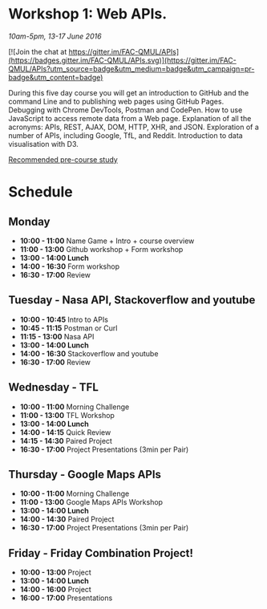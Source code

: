 # Workshop 1: Web APIs.

*10am-5pm, 13-17 June 2016*

[![Join the chat at https://gitter.im/FAC-QMUL/APIs](https://badges.gitter.im/FAC-QMUL/APIs.svg)](https://gitter.im/FAC-QMUL/APIs?utm_source=badge&utm_medium=badge&utm_campaign=pr-badge&utm_content=badge)

During this five day course you will get an introduction to GitHub and the command Line and to publishing web pages using GitHub Pages. Debugging with Chrome DevTools, Postman and CodePen. How to use JavaScript to access remote data from a Web page. Explanation of all the acronyms: APIs, REST, AJAX, DOM, HTTP, XHR, and JSON. Exploration of a number of APIs, including Google, TfL, and Reddit. Introduction to data visualisation with D3.

[Recommended pre-course study](https://github.com/foundersandcoders/courses/blob/master/qmul.md)

# Schedule
## Monday
- **10:00 - 11:00** Name Game + Intro + course overview
- **11:00 - 13:00** Github workshop + Form workshop 
- **13:00 - 14:00 Lunch**
- **14:00 - 16:30** Form workshop
- **16:30 - 17:00** Review

## Tuesday - Nasa API, Stackoverflow and youtube

- **10:00 - 10:45** Intro to APIs
- **10:45 - 11:15** Postman or Curl
- **11:15 - 13:00** Nasa API
- **13:00 - 14:00 Lunch**
- **14:00 - 16:30** Stackoverflow and youtube
- **16:30 - 17:00** Review

## Wednesday - TFL

- **10:00 - 11:00** Morning Challenge 
- **11:00 - 13:00** TFL Workshop
- **13:00 - 14:00 Lunch**
- **14:00 - 14:15** Quick Review
- **14:15 - 14:30** Paired Project
- **16:30 - 17:00** Project Presentations (3min per Pair)

## Thursday - Google Maps APIs

- **10:00 - 11:00** Morning Challenge
- **11:00 - 13:00** Google Maps APIs Workshop
- **13:00 - 14:00 Lunch**
- **14:00 - 14:30** Paired Project
- **16:30 - 17:00** Project Presentations (3min per Pair)

## Friday - Friday Combination Project! 

- **10:00 - 13:00** Project
- **13:00 - 14:00 Lunch**
- **14:00 - 16:00** Project
- **16:00 - 17:00** Presentations




